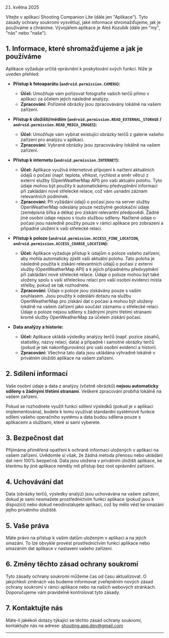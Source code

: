 
21. května 2025

Vítejte v aplikaci Shooting Companion Lite (dále jen "Aplikace"). Tyto zásady ochrany soukromí vysvětlují, jaké informace shromažďujeme, jak je používáme a chráníme. Vývojářem aplikace je Aleš Kozubík (dále jen "my", "nás" nebo "naše").

## 1. Informace, které shromažďujeme a jak je používáme

Aplikace vyžaduje určitá oprávnění k poskytování svých funkcí. Níže je uveden přehled:

*   **Přístup k fotoaparátu (`android.permission.CAMERA`):**
    *   **Účel:** Umožňuje vám pořizovat fotografie vašich terčů přímo v aplikaci za účelem jejich následné analýzy.
    *   **Zpracování:** Pořízené obrázky jsou zpracovávány lokálně na vašem zařízení.

*   **Přístup k úložišti/médiím (`android.permission.READ_EXTERNAL_STORAGE` / `android.permission.READ_MEDIA_IMAGES`):**
    *   **Účel:** Umožňuje vám vybírat existující obrázky terčů z galerie vašeho zařízení pro analýzu v aplikaci.
    *   **Zpracování:** Vybrané obrázky jsou zpracovávány lokálně na vašem zařízení.

*   **Přístup k internetu (`android.permission.INTERNET`):**
    *   **Účel:** Aplikace využívá internetové připojení k načtení aktuálních údajů o počasí (např. teplota, vlhkost, rychlost a směr větru) z externí služby (OpenWeatherMap API) pro vaši aktuální polohu. Tyto údaje mohou být použity k automatickému předvyplnění informací při zakládání nové střelecké relace, což vám usnadní záznam relevantních podmínek.
    *   **Zpracování:** Při vyžádání údajů o počasí jsou na server služby OpenWeatherMap odeslány pouze nezbytné geolokační údaje (zeměpisná šířka a délka) pro získání relevantní předpovědi. Žádné jiné osobní údaje nejsou s touto službou sdíleny. Načtené údaje o počasí jsou následně použity pouze v rámci aplikace pro zobrazení a případné uložení k vaší střelecké relaci.

*   **Přístup k poloze (`android.permission.ACCESS_FINE_LOCATION`, `android.permission.ACCESS_COARSE_LOCATION`):**
    *   **Účel:** Aplikace vyžaduje přístup k údajům o poloze vašeho zařízení, aby mohla automaticky zjistit vaši aktuální polohu. Tato poloha je následně použita k získání relevantních údajů o počasí z externí služby (OpenWeatherMap API) a k jejich případnému předvyplnění při zakládání nové střelecké relace. Údaje o poloze mohou být také uloženy spolu s vaší střeleckou relací pro vaši osobní evidenci místa střelby, pokud se tak rozhodnete.
    *   **Zpracování:** Údaje o poloze jsou získávány pouze s vaším souhlasem. Jsou použity k odeslání dotazu na službu OpenWeatherMap pro získání dat o počasí a mohou být uloženy lokálně na vašem zařízení jako součást záznamu o střelecké relaci. Údaje o poloze nejsou sdíleny s žádnými jinými třetími stranami kromě služby OpenWeatherMap za účelem získání počasí.

*   **Data analýzy a historie:**
    *   **Účel:** Aplikace ukládá výsledky analýzy terčů (např. pozice zásahů, statistiky, názvy relací, data) a případně i samotné obrázky terčů (pokud je tak nakonfigurováno) pro vaši osobní evidenci a historii.
    *   **Zpracování:** Všechna tato data jsou ukládána výhradně lokálně v privátním úložišti aplikace na vašem zařízení.

## 2. Sdílení informací

Vaše osobní údaje a data z analýzy (včetně obrázků) **nejsou automaticky sdíleny s žádnými třetími stranami**. Veškeré zpracování probíhá lokálně na vašem zařízení.

Pokud se rozhodnete využít funkci sdílení výsledků (pokud je v aplikaci implementována), budete k tomu využívat standardní systémové funkce sdílení vašeho operačního systému a data budou sdílena pouze s aplikacemi a službami, které si sami vyberete.

## 3. Bezpečnost dat

Přijímáme přiměřená opatření k ochraně informací uložených v aplikaci na vašem zařízení. Uvědomte si však, že žádná metoda přenosu nebo ukládání dat není 100% bezpečná. Data jsou uložena v privátním úložišti aplikace, ke kterému by jiné aplikace neměly mít přístup bez root oprávnění zařízení.

## 4. Uchovávání dat

Data (obrázky terčů, výsledky analýz) jsou uchovávána na vašem zařízení, dokud je sami nesmažete prostřednictvím funkcí aplikace (pokud jsou k dispozici) nebo dokud neodinstalujete aplikaci, což by mělo vést ke smazání jejího privátního úložiště.

## 5. Vaše práva

Máte právo na přístup k vašim datům uloženým v aplikaci a na jejich smazání. To lze obvykle provést prostřednictvím funkcí aplikace nebo smazáním dat aplikace v nastavení vašeho zařízení.

## 6. Změny těchto zásad ochrany soukromí

Tyto zásady ochrany soukromí můžeme čas od času aktualizovat. O jakýchkoli změnách vás budeme informovat zveřejněním nových zásad ochrany soukromí v rámci aplikace nebo na našich webových stránkách. Doporučujeme vám pravidelně kontrolovat tyto zásady.

## 7. Kontaktujte nás

Máte-li jakékoli dotazy týkající se těchto zásad ochrany soukromí, kontaktujte nás na adrese:
shooting.app.dev@gmail.com

---
